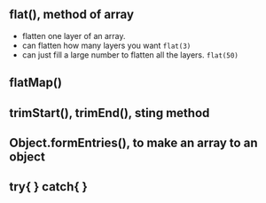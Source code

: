 ## flat(), method of array

- flatten one layer of an array.
- can flatten how many layers you want ```flat(3)```
- can just fill a large number to flatten all the layers. ```flat(50)```


## flatMap()



## trimStart(), trimEnd(), sting method


## Object.formEntries(), to make an array to an object

## try{  } catch{  }
